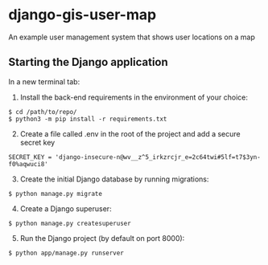 # django-gis-user-map
 An example user management system that shows user locations on a map

 ## Starting the Django application

In a new terminal tab:

1. Install the back-end requirements in the environment of your choice:
  ```shell
  $ cd /path/to/repo/
  $ python3 -m pip install -r requirements.txt
  ```
2. Create a file called .env in the root of the project and add a secure secret key
```
SECRET_KEY = 'django-insecure-n@wv__z^5_irkzrcjr_e=2c64twi#5lf=t7$3yn-f0%aqwuci8'
```
3. Create the initial Django database by running migrations:
  ```shell
  $ python manage.py migrate
  ```
4. Create a Django superuser:
  ```shell
  $ python manage.py createsuperuser
  ```
5. Run the Django project (by default on port 8000):
  ```shell
  $ python app/manage.py runserver
  ```